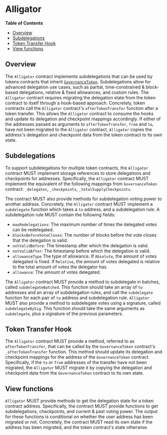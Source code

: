 # Alligator

<!-- START doctoc generated TOC please keep comment here to allow auto update -->
<!-- DON'T EDIT THIS SECTION, INSTEAD RE-RUN doctoc TO UPDATE -->
**Table of Contents**

- [Overview](#overview)
- [Subdelegations](#subdelegations)
- [Token Transfer Hook](#token-transfer-hook)
- [View functions](#view-functions)

<!-- END doctoc generated TOC please keep comment here to allow auto update -->

## Overview

The `Alligator` contract implements subdelegations that can be used by tokens contracts that inherit
[`GovernanceToken`](gov-token.md). Subdelegations allow for advanced delegation use cases, such as partial,
time-constrained & block-based delegations, relative & fixed allowances, and custom rules. The `Alligator` contract
requires migrating the delegation state from the token contract to itself through a hook-based approach. Concretely,
token contracts call the `Alligator` contract's `afterTokenTransfer` function after a token transfer. This allows
the `Alligator` contract to consume the hooks and update its delegation and checkpoint mappings accordingly. If either
of the addresses passed as arguments to `afterTokenTransfer`, `from` and `to`, have not been migrated to the `Alligator`
contract, `Alligator` copies the address's delegation and checkpoint data from the token contract to its own state.

## Subdelegations

To support subdelegations for multiple token contracts, the `Alligator` contract MUST implement storage references to
store delegations and checkpoints for addresses. Specifically, the `Alligator` contract MUST implement the equivalent
of the following mappings from `GovernanceToken` contract: `_delegates`, `_checkpoints`, `_totalSupplyCheckpoints`.

The contract MUST also provide methods for subdelegation voting power to another address. Concretely, the `Alligator`
contract MUST implement a `subdelegate` function which takes a `to` address, and a subdelegation rule. A subdelegation
rule MUST contain the following fields:

- `maxRedelegations`: The maximum number of times the delegated votes can be redelegated.
- `blocksBeforeVoteCloses`: The number of blocks before the vote closes that the delegation is valid.
- `notValidBefore`: The timestamp after which the delegation is valid.
- `notValidAfter`: The timestamp before which the delegation is valid.
- `allowanceType` The type of allowance. If `Absolute`, the amount of votes delegated is fixed. If `Relative`, the
  amount of votes delegated is relative to the total amount of votes the delegator has.
- `allowance`: The amount of votes delegated.

The `Alligator` contract MUST provide a method to subdelegate in batches, called `subdelegateBatched`. This function
should take an array of `to` addresses and an array of subdelegation rules, and call the `subdelegate` function for each
pair of `to` address and subdelegation rule. `Alligator` MUST also provide a method to subdelegate votes using a
signature, called `subdelegateBySig`. This function should take the same arguments as `subdelegate`, plus a signature
of the previous parameters.

## Token Transfer Hook

The `Alligator` contract MUST provide a method, referred to as `afterTokenTransfer`, that can be called by the
`GovernanceToken` contract's `_afterTokenTransfer` function. This method should update its delegation and checkpoint
mappings for the address of the `GovernanceToken` contract. Specifically, if the `to` or `from` addresses of the transfer
have not been migrated, the `Alligator` MUST migrate it by copying the delegation and checkpoint data from the
`GovernanceToken` contract to its own state.

## View functions

`Alligator` MUST provide methods to get the delegation state for a token contract address. Specifically, the contract
MUST provide functions to get subdelegations, checkpoints, and current & past voting power. The output for these
functions is conditional on whether the user address has been migrated or not. Concretely, the contract MUST read its
own state if the address has been migrated, and the token contract's state otherwise.
